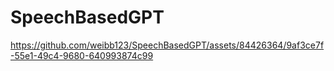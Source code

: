 # SpeechBasedGPT

https://github.com/weibb123/SpeechBasedGPT/assets/84426364/9af3ce7f-55e1-49c4-9680-640993874c99


